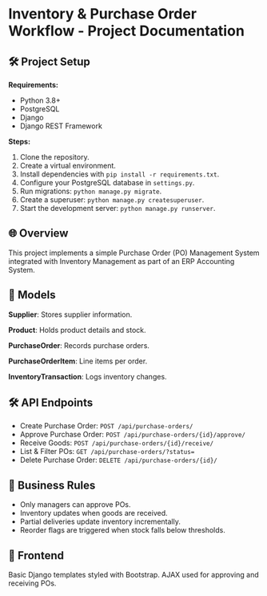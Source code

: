 # Inventory & Purchase Order Workflow - Project Documentation

## 🛠️ Project Setup

**Requirements:**

* Python 3.8+
* PostgreSQL
* Django
* Django REST Framework

**Steps:**

1. Clone the repository.
2. Create a virtual environment.
3. Install dependencies with `pip install -r requirements.txt`.
4. Configure your PostgreSQL database in `settings.py`.
5. Run migrations: `python manage.py migrate`.
6. Create a superuser: `python manage.py createsuperuser`.
7. Start the development server: `python manage.py runserver`.

## 🌐 Overview

This project implements a simple Purchase Order (PO) Management System integrated with Inventory Management as part of an ERP Accounting System.

## 📂 Models

**Supplier**: Stores supplier information.

**Product**: Holds product details and stock.

**PurchaseOrder**: Records purchase orders.

**PurchaseOrderItem**: Line items per order.

**InventoryTransaction**: Logs inventory changes.

## 🛠️ API Endpoints

* Create Purchase Order: `POST /api/purchase-orders/`
* Approve Purchase Order: `POST /api/purchase-orders/{id}/approve/`
* Receive Goods: `POST /api/purchase-orders/{id}/receive/`
* List & Filter POs: `GET /api/purchase-orders/?status=`
* Delete Purchase Order: `DELETE /api/purchase-orders/{id}/`

## 🔐 Business Rules

* Only managers can approve POs.
* Inventory updates when goods are received.
* Partial deliveries update inventory incrementally.
* Reorder flags are triggered when stock falls below thresholds.

## 🎨 Frontend

Basic Django templates styled with Bootstrap. AJAX used for approving and receiving POs.
